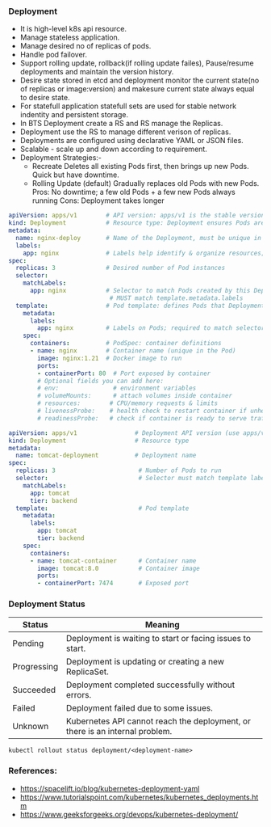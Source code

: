 ### Deployment

- It is high-level k8s api resource.
- Manage stateless application.
- Manage desired no of replicas of pods.
- Handle pod failover.
- Support rolling update, rollback(if rolling update failes), Pause/resume deployments and maintain the version history.
- Desire state stored in etcd and deployment monitor the current state(no of replicas or image:version) and makesure current state always equal to desire state.
- For statefull application statefull sets are used for stable network indentity and persistent storage.
- In BTS Deployment create a RS and RS manage the Replicas.
- Deployment use the RS to manage different verison of replicas.
- Deployments are configured using declarative YAML or JSON files.
- Scalable - scale up and down according to requirement.
- Deployment Strategies:- 
    - Recreate
        Deletes all existing Pods first, then brings up new Pods.
        Quick but have downtime.
    - Rolling Update (default)
        Gradually replaces old Pods with new Pods.
        Pros: No downtime; a few old Pods + a few new Pods always running
        Cons: Deployment takes longer

```yaml
apiVersion: apps/v1        # API version: apps/v1 is the stable version for Deployment
kind: Deployment           # Resource type: Deployment ensures Pods are created & managed
metadata:
  name: nginx-deploy       # Name of the Deployment, must be unique in the namespace
  labels:
    app: nginx             # Labels help identify & organize resources; used by selectors
spec:
  replicas: 3              # Desired number of Pod instances
  selector:
    matchLabels:
      app: nginx           # Selector to match Pods created by this Deployment
                            # MUST match template.metadata.labels
  template:                # Pod template: defines Pods that Deployment will create
    metadata:
      labels:
        app: nginx         # Labels on Pods; required to match selector for management
    spec:
      containers:          # PodSpec: container definitions
      - name: nginx        # Container name (unique in the Pod)
        image: nginx:1.21  # Docker image to run
        ports:
        - containerPort: 80  # Port exposed by container
        # Optional fields you can add here:
        # env:               # environment variables
        # volumeMounts:      # attach volumes inside container
        # resources:        # CPU/memory requests & limits
        # livenessProbe:    # health check to restart container if unhealthy
        # readinessProbe:   # check if container is ready to serve traffic

```

```yaml
apiVersion: apps/v1                # Deployment API version (use apps/v1; extensions/v1beta1 is deprecated)
kind: Deployment                   # Resource type
metadata:
  name: tomcat-deployment          # Deployment name
spec:
  replicas: 3                       # Number of Pods to run
  selector:                         # Selector must match template labels
    matchLabels:
      app: tomcat
      tier: backend
  template:                         # Pod template
    metadata:
      labels:
        app: tomcat
        tier: backend
    spec:
      containers:
      - name: tomcat-container      # Container name
        image: tomcat:8.0           # Container image
        ports:
        - containerPort: 7474       # Exposed port
```

### Deployment Status
| Status      | Meaning                                                                      |
| ----------- | ---------------------------------------------------------------------------- |
| Pending     | Deployment is waiting to start or facing issues to start.                    |
| Progressing | Deployment is updating or creating a new ReplicaSet.                         |
| Succeeded   | Deployment completed successfully without errors.                            |
| Failed      | Deployment failed due to some issues.                                        |
| Unknown     | Kubernetes API cannot reach the deployment, or there is an internal problem. |

```
kubectl rollout status deployment/<deployment-name>
```

### References:
- https://spacelift.io/blog/kubernetes-deployment-yaml
- https://www.tutorialspoint.com/kubernetes/kubernetes_deployments.htm
- https://www.geeksforgeeks.org/devops/kubernetes-deployment/